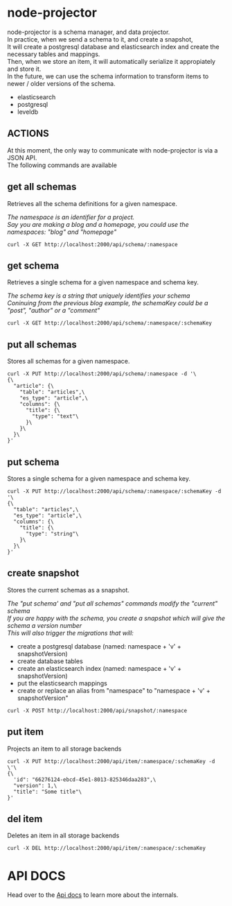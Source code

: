 # node-projector

node-projector is a schema manager, and data projector.  
In practice, when we send a schema to it, and create a snapshot,  
It will create a postgresql database and elasticsearch index and create the necessary tables and mappings.  
Then, when we store an item, it will automatically serialize it appropiately and store it.  
In the future, we can use the schema information to transform items to newer / older versions of the schema.  

- elasticsearch
- postgresql
- leveldb

## ACTIONS

At this moment, the only way to communicate with node-projector is via a JSON API.  
The following commands are available

## get all schemas

Retrieves all the schema definitions for a given namespace.

*The namespace is an identifier for a project.*  
*Say you are making a blog and a homepage, you could use the namespaces: "blog" and "homepage"*

```
curl -X GET http://localhost:2000/api/schema/:namespace
```

## get schema

Retrieves a single schema for a given namespace and schema key.

*The schema key is a string that uniquely identifies your schema*  
*Coninuing from the previous blog example, the schemaKey could be a "post", "author" or a "comment"*

```
curl -X GET http://localhost:2000/api/schema/:namespace/:schemaKey
```

## put all schemas

Stores all schemas for a given namespace.

```
curl -X PUT http://localhost:2000/api/schema/:namespace -d '\
{\
  "article": {\
    "table": "articles",\
    "es_type": "article",\
    "columns": {\
      "title": {\
        "type": "text"\
      }\
    }\
  }\
}'
```

## put schema

Stores a single schema for a given namespace and schema key.

```
curl -X PUT http://localhost:2000/api/schema/:namespace/:schemaKey -d '\
{\
  "table": "articles",\
  "es_type": "article",\
  "columns": {\
    "title": {\
      "type": "string"\
    }\
  }\
}'
```

## create snapshot

Stores the current schemas as a snapshot.

*The "put schema' and "put all schemas" commands modify the "current" schema*  
*If you are happy with the schema, you create a snapshot which will give the schema a version number*  
*This will also trigger the migrations that will:*  

- create a postgresql database (named: namespace + 'v' + snapshotVersion)
- create database tables
- create an elasticsearch index (named: namespace + 'v' + snapshotVersion)
- put the elasticsearch mappings
- create or replace an alias from "namespace" to "namespace + 'v' + snapshotVersion"

```
curl -X POST http://localhost:2000/api/snapshot/:namespace
```

## put item

Projects an item to all storage backends

```
curl -X PUT http://localhost:2000/api/item/:namespace/:schemaKey -d \'\
{\
  'id": "66276124-ebcd-45e1-8013-825346daa283",\
  "version": 1,\
  "title": "Some title"\
}'
```

## del item

Deletes an item in all storage backends

```
curl -X DEL http://localhost:2000/api/item/:namespace/:schemaKey
```

# API DOCS

Head over to the [Api docs](http://trappsnl.github.io/node-projector) to learn more about the internals.
